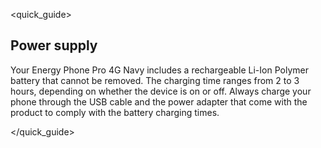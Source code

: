 <quick_guide>
## Power supply

Your Energy Phone Pro 4G Navy includes a rechargeable Li-Ion Polymer battery that cannot be removed. The charging time ranges from 2 to 3 hours, depending on whether the device is on or off. Always charge your phone through the USB cable and the power adapter that come with the product to comply with the battery charging times.

</quick_guide>


